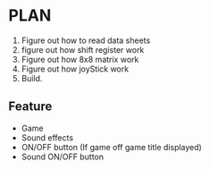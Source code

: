 # PLAN
1. Figure out how to read data sheets
1. figure out how shift register work
2. Figure out how 8x8 matrix work
3. Figure out how joyStick work
4. Build.

## Feature
- Game
- Sound effects
- ON/OFF button (If game off game title displayed)
- Sound ON/OFF button
